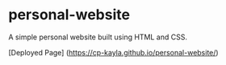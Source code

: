 # personal-website

A simple personal website built using HTML and CSS.

[Deployed Page] (https://cp-kayla.github.io/personal-website/)
